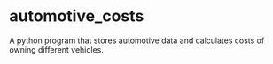 # automotive_costs
A python program that stores automotive data and calculates costs of owning different vehicles.
